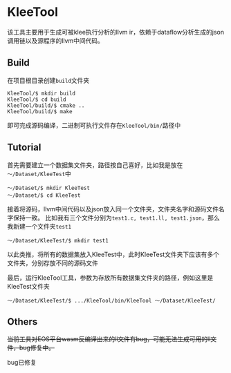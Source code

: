 # KleeTool

该工具主要用于生成可被klee执行分析的llvm ir，依赖于dataflow分析生成的json调用链以及源程序的llvm中间代码。

## Build

在项目根目录创建`build`文件夹

```shell
KleeTool/$ mkdir build
KleeTool/$ cd build
KleeTool/build/$ cmake ..
KleeTool/build/$ make
```

即可完成源码编译，二进制可执行文件存在`KleeTool/bin/`路径中

## Tutorial

首先需要建立一个数据集文件夹，路径按自己喜好，比如我是放在`～/Dataset/KleeTest`中

```shell
～/Dataset/$ mkdir KleeTest
～/Dataset/$ cd KleeTest
```

接着将源码，llvm中间代码以及json放入同一个文件夹，文件夹名字和源码文件名字保持一致。
比如我有三个文件分别为`test1.c, test1.ll, test1.json`，那么我新建一个文件夹`test1`

```shell
～/Dataset/KleeTest/$ mkdir test1
```

以此类推，将所有的数据集放入KleeTest中，此时KleeTest文件夹下应该有多个文件夹，分别存放不同的源码文件

最后，运行KleeTool工具，参数为存放所有数据集文件夹的路径，例如这里是KleeTest文件夹
```shell
～/Dataset/KleeTest/$ .../KleeTool/bin/KleeTool ～/Dataset/KleeTest/
```

## Others

~~当前工具对EOS平台wasm反编译出来的ll文件有bug，可能无法生成可用的ll文件，bug修复中。~~

bug已修复
